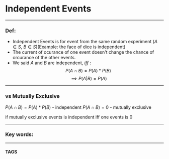 # Independent Events


---
### Def:
- Independent Events is for event from the same random experiment ($A\in S$, $B \in S$)(Example: the face of dice is independent)
- The current of ocurance of one event doesn't change the chance of orcurance of the other events.
- We said $A$ and $B$ are independent, $iff$ :$$P(A\cap B)=P(A)*P(B)$$ $$\implies P(A|B)=P(A)$$



---
### vs Mutually Exclusive
$P(A\cap B)=P(A)*P(B)$ - independent
$P(A\cap B)= 0$ - mutually exclusive

if  mutually exclusive events is independent iff one events is 0

---

### Key words:

---
#### TAGS